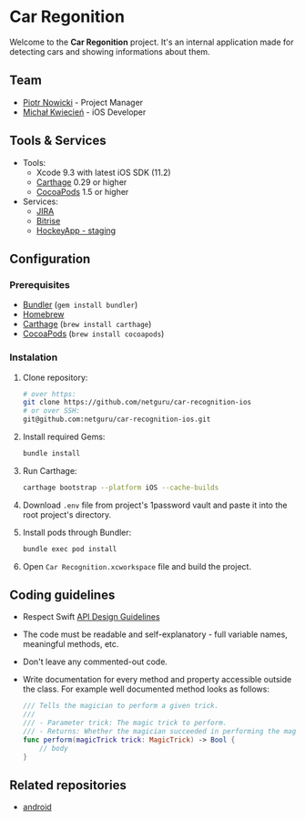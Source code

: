 # Car Regonition

Welcome to the **Car Regonition** project. It's an internal application made for detecting cars and showing informations about them.

## Team

* [Piotr Nowicki](mailto:piotr.nowicki@netguru.co) - Project Manager
* [Michał Kwiecień](mailto:michal.kwiecien@netguru.co) - iOS Developer

## Tools & Services

* Tools:
	* Xcode 9.3 with latest iOS SDK (11.2)
	* [Carthage](https://github.com/Carthage/Carthage) 0.29 or higher
	* [CocoaPods](https://github.com/CocoaPods/CocoaPods) 1.5 or higher
* Services:
	* [JIRA](https://netguru.atlassian.net/secure/RapidBoard.jspa?rapidView=554&view=detail)
	* [Bitrise](https://www.bitrise.io/app/[XXX])
	* [HockeyApp - staging](https://rink.hockeyapp.net/apps/835da3422b11431181aa26898a1ac418)

## Configuration

### Prerequisites

- [Bundler](http://bundler.io) (`gem install bundler`)
- [Homebrew](https://brew.sh)
- [Carthage](https://github.com/Carthage/Carthage) (`brew install carthage`)
- [CocoaPods](https://cocoapods.org) (`brew install cocoapods`)

### Instalation

1. Clone repository:

	```bash
	# over https:
	git clone https://github.com/netguru/car-recognition-ios
	# or over SSH:
	git@github.com:netguru/car-recognition-ios.git
	```

2. Install required Gems:

	```bash
	bundle install
	```

3. Run Carthage:

	```bash
	carthage bootstrap --platform iOS --cache-builds
	```

4. Download `.env` file from project's 1password vault and paste it into the root project's directory.

5. Install pods through Bundler:

	```bash
	bundle exec pod install
	```

6. Open `Car Recognition.xcworkspace` file and build the project.


## Coding guidelines

- Respect Swift [API Design Guidelines](https://swift.org/documentation/api-design-guidelines/)
- The code must be readable and self-explanatory - full variable names, meaningful methods, etc.
- Don't leave any commented-out code.
- Write documentation for every method and property accessible outside the class. For example well documented method looks as follows:

	```swift
	/// Tells the magician to perform a given trick.
	///
	/// - Parameter trick: The magic trick to perform.
	/// - Returns: Whether the magician succeeded in performing the magic trick.
	func perform(magicTrick trick: MagicTrick) -> Bool {
		// body
	}
	```

## Related repositories

- [android](https://github.com/netguru/car-recognition-android)
